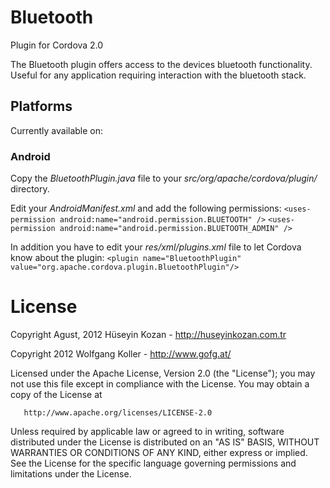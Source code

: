 Bluetooth
===============
Plugin for Cordova 2.0

The Bluetooth plugin offers access to the devices bluetooth functionality.
Useful for any application requiring interaction with the bluetooth stack.

Platforms
---------
Currently available on:

### Android
Copy the *BluetoothPlugin.java* file to your *src/org/apache/cordova/plugin/* directory.

Edit your *AndroidManifest.xml* and add the following permissions:
`<uses-permission android:name="android.permission.BLUETOOTH" />`
`<uses-permission android:name="android.permission.BLUETOOTH_ADMIN" />`

In addition you have to edit your *res/xml/plugins.xml* file to let Cordova know about the plugin:
`<plugin name="BluetoothPlugin" value="org.apache.cordova.plugin.BluetoothPlugin"/>`


License
=======
   Copyright Agust, 2012 Hüseyin Kozan - http://huseyinkozan.com.tr
   
   Copyright 2012 Wolfgang Koller - http://www.gofg.at/

   Licensed under the Apache License, Version 2.0 (the "License");
   you may not use this file except in compliance with the License.
   You may obtain a copy of the License at

       http://www.apache.org/licenses/LICENSE-2.0

   Unless required by applicable law or agreed to in writing, software
   distributed under the License is distributed on an "AS IS" BASIS,
   WITHOUT WARRANTIES OR CONDITIONS OF ANY KIND, either express or implied.
   See the License for the specific language governing permissions and
   limitations under the License.
